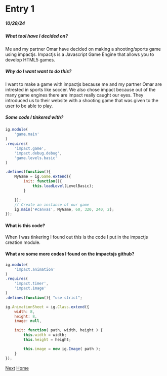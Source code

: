 # Entry 1
##### 10/28/24

##### What tool have I decided on?
Me and my partner Omar have decided on making a shooting/sports game using impactjs. Impactjs is a Javascript Game Engine that allows you to develop HTML5 games.

##### Why do I want want to do this?
I want to make a game with impactjs because me and my partner Omar are intrested in sports like soccer. We also chose impact because out of the many game engines there are impact really caught our eyes. They introduced us to their website with a shooting game that was given to the user to be able to play.

##### Some code I tinkered with?
```js
ig.module(
    'game.main'
)
.requires(
    'impact.game',
    'impact.debug.debug',
    'game.levels.basic'
)

.defines(function(){
    MyGame = ig.Game.extend({
        init: function(){
            this.loadLevel(LevelBasic);
        }

    });
    // Create an instance of our game
    ig.main('#canvas', MyGame, 60, 320, 240, 2);
});
```

#### What is this code?
When I was tinkering I found out this is the code I put in the impactjs creation module.

#### What are some more codes I found on the impactsjs github?
```js
ig.module(
	'impact.animation'
)
.requires(
	'impact.timer',
	'impact.image'
)
.defines(function(){ "use strict";

ig.AnimationSheet = ig.Class.extend({
	width: 8,
	height: 8,
	image: null,

	init: function( path, width, height ) {
		this.width = width;
		this.height = height;

		this.image = new ig.Image( path );
	}
});
```




[Next](entry02.md)
[Home](../README.md)
